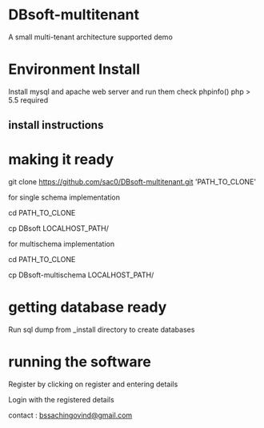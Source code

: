 # DBsoft-multitenant
A small multi-tenant architecture supported demo

# Environment Install
Install mysql and apache web server and run them
check phpinfo() php > 5.5 required

## install instructions

# making it ready

git clone https://github.com/sac0/DBsoft-multitenant.git 'PATH_TO_CLONE'

for single schema implementation

cd PATH_TO_CLONE

cp DBsoft LOCALHOST_PATH/

for multischema implementation

cd PATH_TO_CLONE

cp DBsoft-multischema LOCALHOST_PATH/

# getting database ready

Run sql dump from _install directory to create databases

# running the software

Register by clicking on register and entering details

Login with the registered details

contact : bssachingovind@gmail.com

